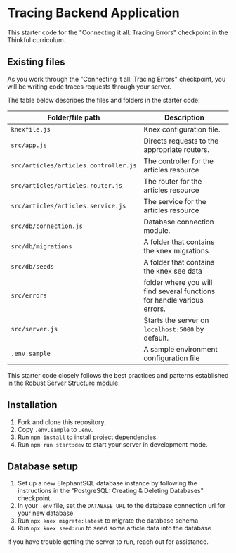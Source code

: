 # Tracing Backend Application

This starter code for the "Connecting it all: Tracing Errors" checkpoint in the Thinkful curriculum.

## Existing files

As you work through the "Connecting it all: Tracing Errors" checkpoint, you will be writing code traces requests through your server. 

The table below describes the files and folders in the starter code:

| Folder/file path | Description                                                                      |
| ---------------- | -------------------------------------------------------------------------------- |
| `knexfile.js` | Knex configuration file.	|
| `src/app.js` | Directs requests to the appropriate routers.  	||
| `src/articles/articles.controller.js` | The controller for the articles resource	|
| `src/articles/articles.router.js` | The router for the articles resource	|
| `src/articles/articles.service.js` | The service for the articles resource	|
| `src/db/connection.js` | Database connection module.	|
| `src/db/migrations` | A folder that contains the knex migrations	|
| `src/db/seeds` | A folder that contains the knex see data	|
| `src/errors` |	 folder where you will find several functions for handle various errors. |
| `src/server.js`  | Starts the server on `localhost:5000` by default.                                |
| `.env.sample`    | A sample environment configuration file

This starter code closely follows the best practices and patterns established in the Robust Server Structure module.

## Installation

1. Fork and clone this repository.
1. Copy `.env.sample` to  `.env`.
1. Run `npm install` to install project dependencies.
1. Run `npm run start:dev` to start your server in development mode.

## Database setup

1. Set up a new ElephantSQL database instance by following the instructions in the "PostgreSQL: Creating & Deleting Databases" checkpoint.
1. In your `.env` file, set the `DATABASE_URL` to the database connection url for your new database
1. Run `npx knex migrate:latest` to migrate the database schema
1. Run `npx knex seed:run` to seed some article data into the database

If you have trouble getting the server to run, reach out for assistance.
